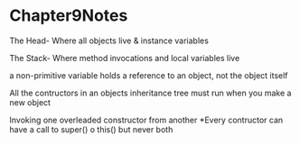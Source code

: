 # Chapter9Notes

The Head- Where all objects live & instance variables

The Stack- Where method invocations and local variables live

a non-primitive variable holds a reference to an object, not the object itself



All the contructors in an objects inheritance tree must run when you make a new object


Invoking one overleaded constructor from another
  *Every contructor can have a call to super() o this() but never both
  
